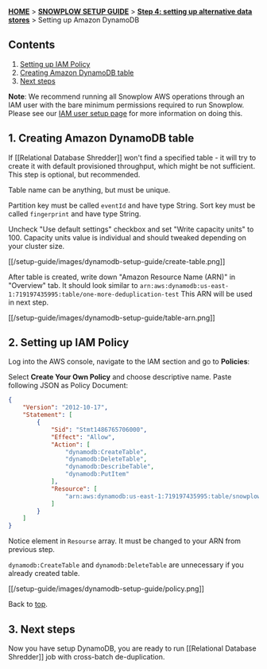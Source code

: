 <a name="top" />

[**HOME**](Home) > [**SNOWPLOW SETUP GUIDE**](Setting-up-Snowplow) > [**Step 4: setting up alternative data stores**](Setting-up-alternative-data-stores) > Setting up Amazon DynamoDB

## Contents

1. [Setting up IAM Policy](#policy)
2. [Creating Amazon DynamoDB table](#table)
3. [Next steps](#next-steps)

**Note**: We recommend running all Snowplow AWS operations through an IAM user with the bare minimum permissions required to run Snowplow. Please see our [IAM user setup page](IAM-setup) for more information on doing this.

<a name="policy" />

## 1. Creating Amazon DynamoDB table

If [[Relational Database Shredder]] won't find a specified table - it will try to create it with default provisioned throughput, which might be not sufficient. This step is optional, but recommended.

Table name can be anything, but must be unique.

Partition key must be called `eventId` and have type String.
Sort key must be called `fingerprint` and have type String.

Uncheck "Use default settings" checkbox and set "Write capacity units" to 100.
Capacity units value is individual and should tweaked depending on your cluster size.

[[/setup-guide/images/dynamodb-setup-guide/create-table.png]]

After table is created, write down "Amazon Resource Name (ARN)" in "Overview" tab. It should look similar to `arn:aws:dynamodb:us-east-1:719197435995:table/one-more-deduplication-test` This ARN will be used in next step.

[[/setup-guide/images/dynamodb-setup-guide/table-arn.png]]

<a name="policy" />

## 2. Setting up IAM Policy

Log into the AWS console, navigate to the IAM section and go to **Policies**:

Select **Create Your Own Policy** and choose descriptive name. Paste following JSON as Policy Document:

```json
{
    "Version": "2012-10-17",
    "Statement": [
        {
            "Sid": "Stmt1486765706000",
            "Effect": "Allow",
            "Action": [
                "dynamodb:CreateTable",
                "dynamodb:DeleteTable",
                "dynamodb:DescribeTable",
                "dynamodb:PutItem"
            ],
            "Resource": [
                "arn:aws:dynamodb:us-east-1:719197435995:table/snowplow-deduplication"
            ]
        }
    ]
}
```

Notice element in `Resourse` array. It must be changed to your ARN from previous step.

`dynamodb:CreateTable` and `dynamodb:DeleteTable` are unnecessary if you already created table.

[[/setup-guide/images/dynamodb-setup-guide/policy.png]]

Back to [top](#top).

<a name="next-steps" />

## 3. Next steps

Now you have setup DynamoDB, you are ready to run [[Relational Database Shredder]] job with cross-batch de-duplication.
